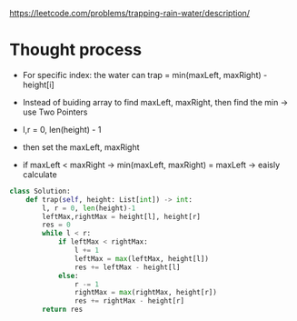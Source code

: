 https://leetcode.com/problems/trapping-rain-water/description/

# Thought process
- For specific index: the water can trap = min(maxLeft, maxRight) - height[i]

- Instead of buiding array to find maxLeft, maxRight, then find the min -> use Two Pointers
- l,r = 0, len(height) - 1
- then set the maxLeft, maxRight
- if maxLeft < maxRight -> min(maxLeft, maxRight) = maxLeft -> eaisly calculate

```python
class Solution:
    def trap(self, height: List[int]) -> int:
        l, r = 0, len(height)-1
        leftMax,rightMax = height[l], height[r]
        res = 0
        while l < r:
            if leftMax < rightMax:
                l += 1
                leftMax = max(leftMax, height[l])
                res += leftMax - height[l]
            else:
                r -= 1
                rightMax = max(rightMax, height[r])
                res += rightMax - height[r]
        return res
```
